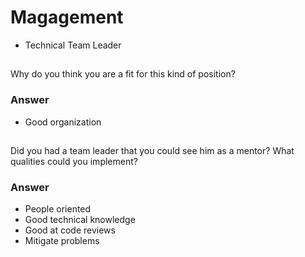 # Magagement
- Technical Team Leader

##
Why do you think you are a fit for this kind of position?
### Answer
- Good organization

##
Did you had a team leader that you could see him as a mentor? What qualities could you implement?
### Answer
- People oriented
- Good technical knowledge
- Good at code reviews
- Mitigate problems

